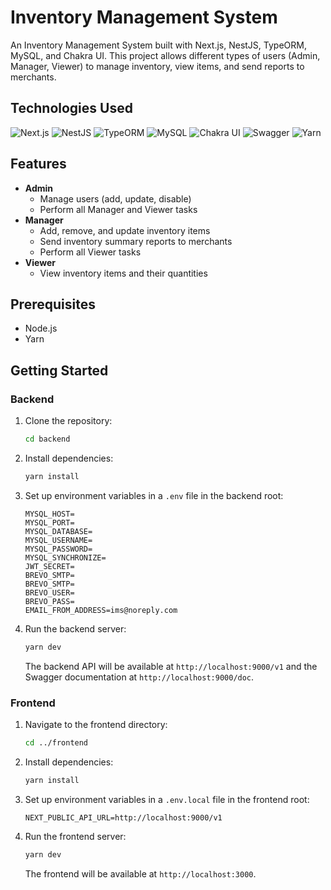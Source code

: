 # Inventory Management System

An Inventory Management System built with Next.js, NestJS, TypeORM, MySQL, and Chakra UI. This project allows different types of users (Admin, Manager, Viewer) to manage inventory, view items, and send reports to merchants.

## Technologies Used

![Next.js](https://img.shields.io/badge/Next.js-000000?style=for-the-badge&logo=nextdotjs&logoColor=white)
![NestJS](https://img.shields.io/badge/NestJS-E0234E?style=for-the-badge&logo=nestjs&logoColor=white)
![TypeORM](https://img.shields.io/badge/TypeORM-262627?style=for-the-badge&logo=typeorm&logoColor=white)
![MySQL](https://img.shields.io/badge/MySQL-4479A1?style=for-the-badge&logo=mysql&logoColor=white)
![Chakra UI](https://img.shields.io/badge/Chakra_UI-319795?style=for-the-badge&logo=chakra-ui&logoColor=white)
![Swagger](https://img.shields.io/badge/Swagger-85EA2D?style=for-the-badge&logo=swagger&logoColor=black)
![Yarn](https://img.shields.io/badge/Yarn-2C8EBB?style=for-the-badge&logo=yarn&logoColor=white)

## Features

- **Admin**
  - Manage users (add, update, disable)
  - Perform all Manager and Viewer tasks
- **Manager**
  - Add, remove, and update inventory items
  - Send inventory summary reports to merchants
  - Perform all Viewer tasks
- **Viewer**
  - View inventory items and their quantities

## Prerequisites

- Node.js
- Yarn

## Getting Started

### Backend

1. Clone the repository:

    ```bash
    cd backend
    ```

2. Install dependencies:

    ```bash
    yarn install
    ```

3. Set up environment variables in a `.env` file in the backend root:

    ```env
    MYSQL_HOST=
    MYSQL_PORT=
    MYSQL_DATABASE=
    MYSQL_USERNAME=
    MYSQL_PASSWORD=
    MYSQL_SYNCHRONIZE=
    JWT_SECRET=
    BREVO_SMTP=
    BREVO_SMTP=
    BREVO_USER=
    BREVO_PASS=
    EMAIL_FROM_ADDRESS=ims@noreply.com
    ```

4. Run the backend server:

    ```bash
    yarn dev
    ```

    The backend API will be available at `http://localhost:9000/v1` and the Swagger documentation at `http://localhost:9000/doc`.

### Frontend

1. Navigate to the frontend directory:

    ```bash
    cd ../frontend
    ```

2. Install dependencies:

    ```bash
    yarn install
    ```

3. Set up environment variables in a `.env.local` file in the frontend root:

    ```env
    NEXT_PUBLIC_API_URL=http://localhost:9000/v1
    ```

4. Run the frontend server:

    ```bash
    yarn dev
    ```

    The frontend will be available at `http://localhost:3000`.

